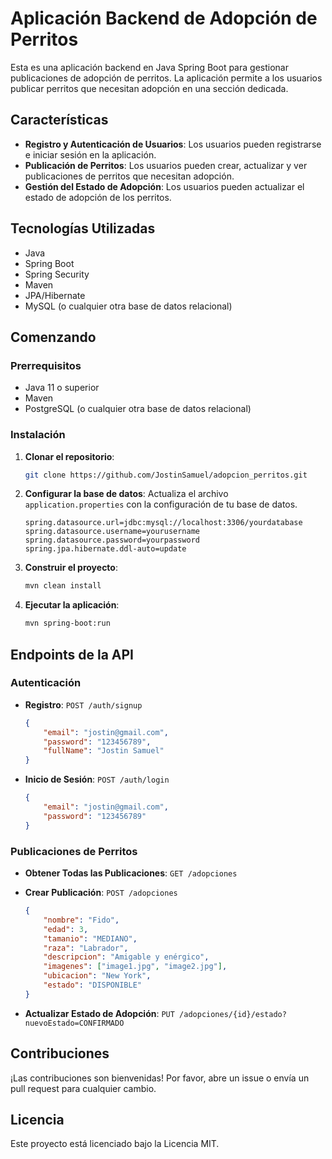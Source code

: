 # Aplicación Backend de Adopción de Perritos

Esta es una aplicación backend en Java Spring Boot para gestionar publicaciones de adopción de perritos. La aplicación permite a los usuarios publicar perritos que necesitan adopción en una sección dedicada.

## Características

- **Registro y Autenticación de Usuarios**: Los usuarios pueden registrarse e iniciar sesión en la aplicación.
- **Publicación de Perritos**: Los usuarios pueden crear, actualizar y ver publicaciones de perritos que necesitan adopción.
- **Gestión del Estado de Adopción**: Los usuarios pueden actualizar el estado de adopción de los perritos.

## Tecnologías Utilizadas

- Java
- Spring Boot
- Spring Security
- Maven
- JPA/Hibernate
- MySQL (o cualquier otra base de datos relacional)

## Comenzando

### Prerrequisitos

- Java 11 o superior
- Maven
- PostgreSQL (o cualquier otra base de datos relacional)

### Instalación

1. **Clonar el repositorio**:
    ```sh
    git clone https://github.com/JostinSamuel/adopcion_perritos.git
    ```

2. **Configurar la base de datos**:
    Actualiza el archivo `application.properties` con la configuración de tu base de datos.
    ```properties
    spring.datasource.url=jdbc:mysql://localhost:3306/yourdatabase
    spring.datasource.username=yourusername
    spring.datasource.password=yourpassword
    spring.jpa.hibernate.ddl-auto=update
    ```

3. **Construir el proyecto**:
    ```sh
    mvn clean install
    ```

4. **Ejecutar la aplicación**:
    ```sh
    mvn spring-boot:run
    ```

## Endpoints de la API

### Autenticación

- **Registro**: `POST /auth/signup`
    ```json
    {
        "email": "jostin@gmail.com",
        "password": "123456789",
        "fullName": "Jostin Samuel"
    }
    ```

- **Inicio de Sesión**: `POST /auth/login`
    ```json
    {
        "email": "jostin@gmail.com",
        "password": "123456789"
    }
    ```

### Publicaciones de Perritos

- **Obtener Todas las Publicaciones**: `GET /adopciones`
- **Crear Publicación**: `POST /adopciones`
    ```json
    {
        "nombre": "Fido",
        "edad": 3,
        "tamanio": "MEDIANO",
        "raza": "Labrador",
        "descripcion": "Amigable y enérgico",
        "imagenes": ["image1.jpg", "image2.jpg"],
        "ubicacion": "New York",
        "estado": "DISPONIBLE"
    }
    ```

- **Actualizar Estado de Adopción**: `PUT /adopciones/{id}/estado?nuevoEstado=CONFIRMADO`

## Contribuciones

¡Las contribuciones son bienvenidas! Por favor, abre un issue o envía un pull request para cualquier cambio.

## Licencia

Este proyecto está licenciado bajo la Licencia MIT.
